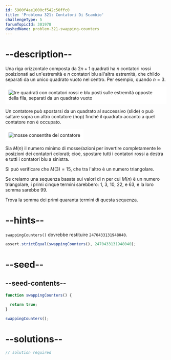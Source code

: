 ```yaml
---
id: 5900f4ae1000cf542c50ffc0
title: 'Problema 321: Contatori Di Scambio'
challengeType: 5
forumTopicId: 301978
dashedName: problem-321-swapping-counters
---
```


# --description--

Una riga orizzontale composta da $2n + 1$ quadrati ha $n$ contatori rossi posizionati ad un'estremità e $n$ contatori blu all'altra estremità, che childo separati da un unico quadrato vuoto nel centro. Per esempio, quando $n = 3$.

<img class="img-responsive center-block" alt="tre quadrati con contatori rossi e blu posti sulle estremità opposte della fila, separati da un quadrato vuoto" src="https://cdn.freecodecamp.org/curriculum/project-euler/swapping-counters-1.gif" style="background-color: white; padding: 10px;" />

Un contatore può spostarsi da un quadrato al successivo (slide) o può saltare sopra un altro contatore (hop) finché il quadrato accanto a quel contatore non è occupato.

<img class="img-responsive center-block" alt="mosse consentite del contatore" src="https://cdn.freecodecamp.org/curriculum/project-euler/swapping-counters-2.gif" style="background-color: white; padding: 10px;" />

Sia $M(n)$ il numero minimo di mosse/azioni per invertire completamente le posizioni dei contatori colorati; cioè, spostare tutti i contatori rossi a destra e tutti i contatori blu a sinistra.

Si può verificare che $M(3) = 15$, che tra l'altro è un numero triangolare.

Se creiamo una sequenza basata sui valori di n per cui $M(n)$ è un numero triangolare, i primi cinque termini sarebbero: 1, 3, 10, 22, e 63, e la loro somma sarebbe 99.

Trova la somma dei primi quaranta termini di questa sequenza.

# --hints--

`swappingCounters()` dovrebbe restituire `2470433131948040`.

```js
assert.strictEqual(swappingCounters(), 2470433131948040);
```

# --seed--

## --seed-contents--

```js
function swappingCounters() {

  return true;
}

swappingCounters();
```

# --solutions--

```js
// solution required
```
